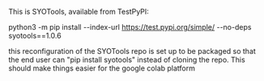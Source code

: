 This is SYOTools, available from TestPyPI: 

python3 -m pip install --index-url https://test.pypi.org/simple/ --no-deps syotools==1.0.6

this reconfiguration of the SYOTools repo is set up to be packaged so that the end user 
can "pip install syotools" instead of cloning the repo. This should make things easier 
for the google colab platform 
